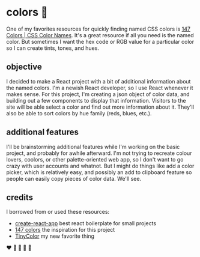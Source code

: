 # colors 🌈

One of my favorites resources for quickly finding named CSS colors is [147 Colors | CSS Color Names](http://www.colors.commutercreative.com/). It's a great resource if all you need is the named color. But sometimes I want the hex code or RGB value for a particular color so I can create tints, tones, and hues.

## objective

I decided to make a React project with a bit of additional information about the named colors. I'm a newish React developer, so I use React whenever it makes sense. For this project, I'm creating a json object of color data, and building out a few components to display that information. Visitors to the site will be able select a color and find out more information about it. They'll also be able to sort colors by hue family (reds, blues, etc.).

## additional features

I'll be brainstorming additional features while I'm working on the basic project, and probably for awhile afterward. I'm not trying to recreate colour lovers, coolors, or other palette-oriented web app, so I don't want to go crazy with user accounts and whatnot. But I might do things like add a color picker, which is relatively easy, and possibly an add to clipboard feature so people can easily copy pieces of color data. We'll see.

## credits

I borrowed from or used these resources:

* [create-react-app](https://github.com/facebookincubator/create-react-app) best react boilerplate for small projects
* [147 colors](http://www.colors.commutercreative.com/) the inspiration for this project
* [TinyColor](http://bgrins.github.io/TinyColor/) my new favorite thing

❤️ 💛 💚 💙 💜
